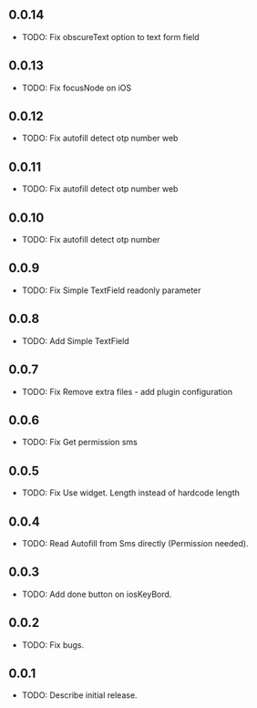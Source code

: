 ## 0.0.14

* TODO: Fix obscureText option to text form field

## 0.0.13

* TODO: Fix focusNode on iOS

## 0.0.12

* TODO: Fix autofill detect otp number web
## 0.0.11

* TODO: Fix autofill detect otp number web

## 0.0.10

* TODO: Fix autofill detect otp number

## 0.0.9

* TODO: Fix Simple TextField readonly parameter

## 0.0.8

* TODO: Add Simple TextField

## 0.0.7

* TODO: Fix Remove extra files - add plugin configuration

## 0.0.6

* TODO: Fix Get permission sms

## 0.0.5

* TODO: Fix Use widget. Length instead of hardcode length

## 0.0.4

* TODO: Read Autofill from Sms directly (Permission needed).

## 0.0.3

* TODO: Add done button on iosKeyBord.

## 0.0.2

* TODO: Fix bugs.

## 0.0.1

* TODO: Describe initial release.
